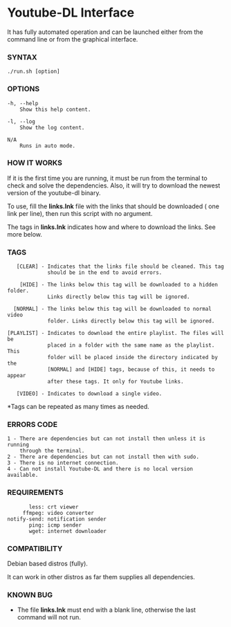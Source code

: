 # Youtube-DL Interface

It has fully automated operation and can be launched either from the command 
line or from the graphical interface.

### SYNTAX

    ./run.sh [option]

### OPTIONS

    -h, --help
        Show this help content.

    -l, --log
        Show the log content.

    N/A
        Runs in auto mode.

### HOW IT WORKS

If it is the first time you are running, it must be run from the terminal to
check and solve the dependencies. Also, it will try to download the newest
version of the youtube-dl binary.

To use, fill the **links.lnk** file with the links that should be downloaded (
one link per line), then run this script with no argument.

The tags in **links.lnk** indicates how and where to download the links. See
more below.

### TAGS

       [CLEAR] - Indicates that the links file should be cleaned. This tag
                 should be in the end to avoid errors.

        [HIDE] - The links below this tag will be downloaded to a hidden folder.
                 Links directly below this tag will be ignored.

      [NORMAL] - The links below this tag will be downloaded to normal video
                 folder. Links directly below this tag will be ignored.

    [PLAYLIST] - Indicates to download the entire playlist. The files will be
                 placed in a folder with the same name as the playlist. This 
                 folder will be placed inside the directory indicated by the
                 [NORMAL] and [HIDE] tags, because of this, it needs to appear
                 after these tags. It only for Youtube links.

       [VIDEO] - Indicates to download a single video.

*Tags can be repeated as many times as needed.

### ERRORS CODE

    1 - There are dependencies but can not install then unless it is running
        through the terminal.
    2 - There are dependencies but can not install then with sudo.
    3 - There is no internet connection.
    4 - Can not install Youtube-DL and there is no local version available.

### REQUIREMENTS

           less: crt viewer
         ffmpeg: video converter
    notify-send: notification sender
           ping: icmp sender
           wget: internet downloader

### COMPATIBILITY

Debian based distros (fully).

It can work in other distros as far them supplies all dependencies.

### KNOWN BUG

- The file **links.lnk** must end with a blank line, otherwise the last
  command will not run.
